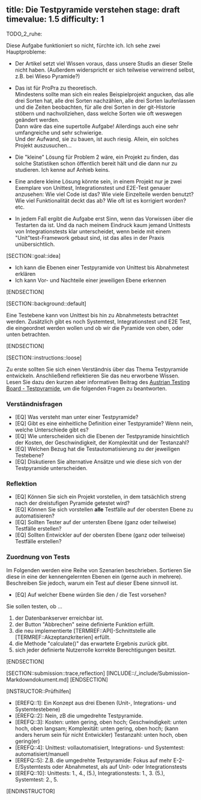 title: Die Testpyramide verstehen
stage: draft
timevalue: 1.5
difficulty: 1
---

TODO_2_ruhe:

Diese Aufgabe funktioniert so nicht, fürchte ich.
Ich sehe zwei Hauptprobleme:

- Der Artikel setzt viel Wissen voraus, dass unsere Studis an dieser Stelle nicht haben.
  (Außerdem widerspricht er sich teilweise verwirrend selbst, z.B. bei Wieso Pyramide?)
- Das ist für ProPra zu theoretisch.  
  Mindestens sollte man sich ein reales Beispielprojekt angucken, das alle drei Sorten hat,
  alle drei Sorten nachzählen, alle drei Sorten laufenlassen und die Zeiten beobachten,
  für alle drei Sorten in der git-Historie stöbern und nachvollziehen, dass welche
  Sorten wie oft weswegen geändert werden.  
  Dann wäre das eine supertolle Aufgabe! Allerdings auch eine sehr umfangreiche und
  sehr schwierige.  
  Und der Aufwand, sie zu bauen, ist auch riesig. Allein, ein solches Projekt auszusuchen...

- Die "kleine" Lösung für Problem 2 wäre, ein Projekt zu finden, das solche Statistiken schon
  öffentlich bereit hält und die dann nur zu studieren. Ich kenne auf Anhieb keins.
- Eine andere kleine Lösung könnte sein, in einem Projekt nur je zwei Exemplare von
  Unittest, Integrationstest und E2E-Test genauer anzusehen: Wie viel Code ist das?
  Wie viele Einzelteile werden benutzt? Wie viel Funktionalität deckt das ab?
  Wie oft ist es korrigiert worden? etc.
- In jedem Fall ergibt die Aufgabe erst Sinn, wenn das Vorwissen über die Testarten da ist.
  Und da nach meinem Eindruck kaum jemand Unittests von Integrationstests klar unterscheidet,
  wenn beide mit einem "Unit"test-Framework gebaut sind, ist das alles in der Praxis unübersichtlich.

[SECTION::goal::idea]

- Ich kann die Ebenen einer Testpyramide von Unittest bis Abnahmetest erklären
- Ich kann Vor- und Nachteile einer jeweiligen Ebene erkennen

[ENDSECTION]

[SECTION::background::default]

Eine Testebene kann von Unittest bis hin zu Abnahmetests betrachtet werden. Zusätzlich gibt es noch
Systemtest, Integrationstest und E2E Test, die eingeordnet werden wollen und ob wir die Pyramide von
oben, oder unten betrachten.

[ENDSECTION]

[SECTION::instructions::loose]

Zu erste sollten Sie sich einen Verständnis über das Thema Testpyramide entwickeln. Anschließend
reflektieren Sie das neu erworbene Wissen. Lesen Sie dazu den kurzen aber informativen Beitrag des
[Austrian Testing Board - Testpyramide](https://www.austriantestingboard.at/die-testautomationspyramide-ein-einfaches-gebilde-voller-missverstaendnisse/), um die folgenden
Fragen zu beantworten.

### Verständnisfragen

- [EQ] Was versteht man unter einer Testpyramide?
- [EQ] Gibt es eine einheitliche Definition einer Testpyramide? Wenn nein, welche Unterschiede gibt es?
- [EQ] Wie unterscheiden sich die Ebenen der Testpyramide hinsichtlich der Kosten, der Geschwindigkeit,
  der Komplexität und der Testanzahl?
- [EQ] Welchen Bezug hat die Testautomatisierung zu der jeweiligen Testebene?
- [EQ] Diskutieren Sie alternative Ansätze und wie diese sich von der Testpyramide unterscheiden.

### Reflektion

- [EQ] Können Sie sich ein Projekt vorstellen, in dem tatsächlich streng nach der dreistufigen
  Pyramide getestet wird?
- [EQ] Können Sie sich vorstellen **alle** Testfälle auf der obersten Ebene zu automatisieren?
- [EQ] Sollten Tester auf der untersten Ebene (ganz oder teilweise) Testfälle erstellen?
- [EQ] Sollten Entwickler auf der obersten Ebene (ganz oder teilweise) Testfälle erstellen?

### Zuordnung von Tests

Im Folgenden werden eine Reihe von Szenarien beschrieben. Sortieren Sie diese in eine der
kennengelernten Ebenen ein (gerne auch in mehrere). Beschreiben Sie jedoch, warum ein Test auf
dieser Ebene sinnvoll ist.

- [EQ] Auf welcher Ebene würden Sie den / die Test vorsehen?

Sie sollen testen, ob ...

1. der Datenbankserver erreichbar ist.
2. der Button "Abbrechen" seine definierte Funktion erfüllt.
3. die neu implementierte [TERMREF::API]-Schnittstelle alle [TERMREF::Akzeptanzkriterien]
   erfüllt.
4. die Methode "calculate()" das erwartete Ergebnis zurück gibt.
5. sich jeder definierte Nutzerrolle korrekte Berechtigungen besitzt.

[ENDSECTION]

[SECTION::submission::trace,reflection]
[INCLUDE::/_include/Submission-Markdowndokument.md]
[ENDSECTION]

[INSTRUCTOR::Prüfhilfen]

- [EREFQ::1]: Ein Konzept aus drei Ebenen (Unit-, Integrations- und Systemtestebene)
- [EREFQ::2]: Nein, zB die umgedrehte Testpyramide.
- [EREFQ::3]: Kosten: unten gering, oben hoch; Geschwindigkeit: unten hoch, oben langsam; Komplexität:
  unten gering, oben hoch; (kann anders herum sein für nicht Entwickler) Testanzahl: unten hoch, oben gering(er)
- [EREFQ::4]: Unittest: vollautomatisiert, Integrations- und Systemtest: automatisiert/manuell
- [EREFQ::5]: Z.B. die umgedrehte Testpyramide: Fokus auf mehr E-2-E/Systemtests oder Abnahmetest,
  als auf Unit- oder Integrationstests
- [EREFQ::10]: Unittests: 1., 4., (5.), Integrationstests: 1., 3. (5.), Systemtest: 2., 5.

[ENDINSTRUCTOR]
